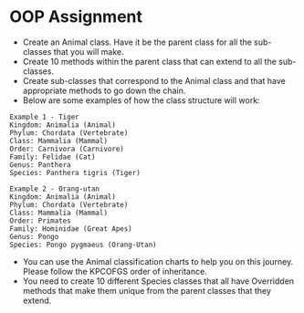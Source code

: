 # OOP Assignment 

- Create an Animal class. Have it be the parent class for all the sub-classes that you will make. 
- Create 10 methods within the parent class that can extend to all the sub-classes. 
- Create sub-classes that correspond to the Animal class and that have appropriate methods to go down the chain. 
- Below are some examples of how the class structure will work: 

```
Example 1 - Tiger
Kingdom: Animalia (Animal)
Phylum: Chordata (Vertebrate)
Class: Mammalia (Mammal)
Order: Carnivora (Carnivore)
Family: Felidae (Cat)
Genus: Panthera
Species: Panthera tigris (Tiger)

Example 2 - Orang-utan
Kingdom: Animalia (Animal)
Phylum: Chordata (Vertebrate)
Class: Mammalia (Mammal)
Order: Primates
Family: Hominidae (Great Apes)
Genus: Pongo
Species: Pongo pygmaeus (Orang-Utan)
```

- You can use the Animal classification charts to help you on this journey. Please follow the KPCOFGS order of inheritance. 
- You need to create 10 different Species classes that all have Overridden methods that make them unique from the parent classes that they extend. 